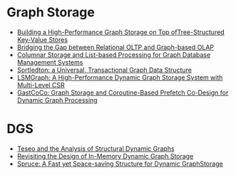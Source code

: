 # Graph Storage

- [Building a High-Performance Graph Storage on Top ofTree-Structured Key-Value Stores](https://www.sciopen.com/article/pdf/10.26599/BDMA.2023.9020015.pdf?ifPreview=0)
- [Bridging the Gap between Relational OLTP and Graph-based OLAP](https://www.usenix.org/system/files/atc23-shen.pdf)
- [Columnar Storage and List-based Processing for Graph Database Management Systems](https://www.vldb.org/pvldb/vol14/p2491-gupta.pdf)
- [Sortledton: a Universal, Transactional Graph Data Structure](https://www.vldb.org/pvldb/vol15/p1173-fuchs.pdf)
- [LSMGraph: A High-Performance Dynamic Graph Storage System with Multi-Level CSR](https://arxiv.org/abs/2411.06392v2)
- [GastCoCo: Graph Storage and Coroutine-Based Prefetch Co-Design for Dynamic Graph
  Processing](https://arxiv.org/pdf/2312.14396)

# DGS

- [Teseo and the Analysis of Structural Dynamic Graphs](https://vldb.org/pvldb/vol14/p1053-leo.pdf)
- [Revisiting the Design of In-Memory Dynamic Graph Storage](https://arxiv.org/pdf/2502.10959)
- [Spruce: A Fast yet Space-saving Structure for Dynamic GraphStorage](https://random-shite.content.as207960.net/3639282.pdf)